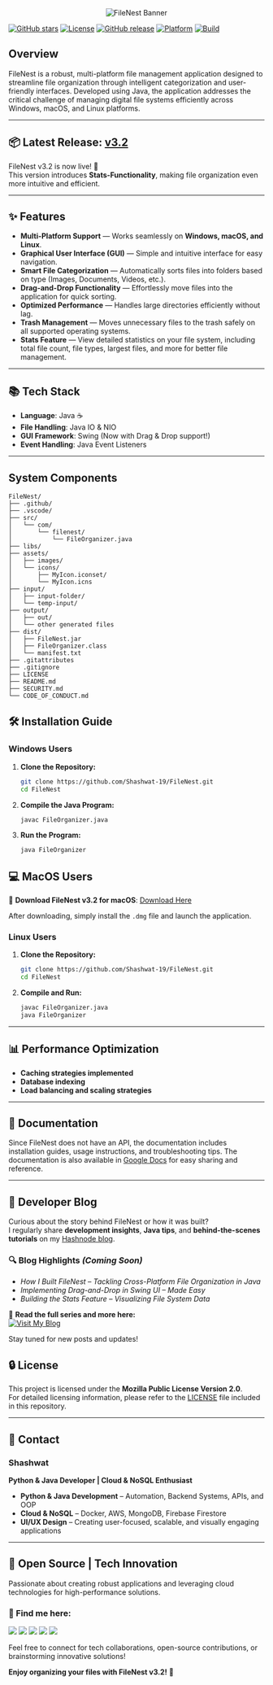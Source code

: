 <div align="center">
  <img src="https://readme-typing-svg.herokuapp.com?font=Fira+Code&size=32&duration=2800&pause=2000&color=667EEA&background=FFFFFF00&center=true&vCenter=true&width=600&lines=FileNest;Organize+%E2%80%A2+Manage+%E2%80%A2+Nest" alt="FileNest Banner" />
</div>


[![GitHub stars](https://img.shields.io/github/stars/Shashwat-19/FileNest?style=social)](https://github.com/Shashwat-19/FileNest/stargazers)
[![License](https://img.shields.io/github/license/Shashwat-19/FileNest)](./LICENSE)
[![GitHub release](https://img.shields.io/github/v/release/Shashwat-19/FileNest)](https://github.com/Shashwat-19/FileNest/releases)
[![Platform](https://img.shields.io/badge/platform-Windows%20|%20macOS%20|%20Linux-blue)](#)
[![Build](https://img.shields.io/badge/build-passing-brightgreen)](#)




## Overview
FileNest is a robust, multi-platform file management application designed to streamline file organization through intelligent categorization and user-friendly interfaces. Developed using Java, the application addresses the critical challenge of managing digital file systems efficiently across Windows, macOS, and Linux platforms.

---

## 📦 Latest Release: [v3.2](https://github.com/Shashwat-19/FileNest/releases/tag/v3.2)
FileNest v3.2 is now live! 🎉  
This version introduces **Stats-Functionality**, making file organization even more intuitive and efficient.

---

## ✨ **Features**  
- **Multi-Platform Support** — Works seamlessly on **Windows, macOS, and Linux**.  
- **Graphical User Interface (GUI)** — Simple and intuitive interface for easy navigation.  
- **Smart File Categorization** — Automatically sorts files into folders based on type (Images, Documents, Videos, etc.).  
- **Drag-and-Drop Functionality** — Effortlessly move files into the application for quick sorting.  
- **Optimized Performance** — Handles large directories efficiently without lag.  
- **Trash Management** — Moves unnecessary files to the trash safely on all supported operating systems.  
- **Stats Feature** — View detailed statistics on your file system, including total file count, file types, largest files, and more for better file management.


---

## 📚 Tech Stack
- **Language**: Java ☕️
- **File Handling**: Java IO & NIO
- **GUI Framework**: Swing (Now with Drag & Drop support!)
- **Event Handling**: Java Event Listeners

---

## System Components
```
FileNest/
├── .github/               
├── .vscode/                 
├── src/                      
│   └── com/
│       └── filenest/
│           └── FileOrganizer.java
├── libs/                     
├── assets/
│   ├── images/               
│   └── icons/                 
│       ├── MyIcon.iconset/
│       └── MyIcon.icns
├── input/                   
│   ├── input-folder/
│   └── temp-input/
├── output/                  
│   ├── out/
│   └── other generated files
├── dist/                   
│   ├── FileNest.jar
│   ├── FileOrganizer.class
│   └── manifest.txt
├── .gitattributes
├── .gitignore
├── LICENSE
├── README.md
├── SECURITY.md
└── CODE_OF_CONDUCT.md
```

## 🛠️ Installation Guide

### **Windows Users**
1. **Clone the Repository:**
   ```sh
   git clone https://github.com/Shashwat-19/FileNest.git
   cd FileNest
   ```
2. **Compile the Java Program:**
   ```sh
   javac FileOrganizer.java
   ```
3. **Run the Program:**
   ```sh
   java FileOrganizer
   ```

## 💻 MacOS Users
🔽 **Download FileNest v3.2 for macOS**: [Download Here](https://drive.google.com/file/d/1_SnN4VN4LGvKE_X2e0r-tIJZ-UyQ3Dcm/view?usp=drive_link)

After downloading, simply install the `.dmg` file and launch the application.

### **Linux Users**
1. **Clone the Repository:**
   ```sh
   git clone https://github.com/Shashwat-19/FileNest.git
   cd FileNest
   ```
2. **Compile and Run:**
   ```sh
   javac FileOrganizer.java
   java FileOrganizer
   ```

---



## 📊 Performance Optimization
- **Caching strategies implemented**
- **Database indexing**
- **Load balancing and scaling strategies**

---

## 📖 Documentation
Since FileNest does not have an API, the documentation includes installation guides, usage instructions, and troubleshooting tips. The documentation is also available in [Google Docs](https://docs.google.com/document/d/e/2PACX-1vRbfTTckjWkqay1_ddfWNF7Y0DK0qg-iy_ANYLU1S2_QObyYVq_y4rMJH4XnCYDnDHNZmZ4XfnKqIjr/pub) for easy sharing and reference.

---

## 📝 Developer Blog

Curious about the story behind FileNest or how it was built?  
I regularly share **development insights**, **Java tips**, and **behind-the-scenes tutorials** on my [Hashnode blog](https://hashnode.com/@Shashwat56).

### 🔍 Blog Highlights *(Coming Soon)*

- *How I Built FileNest – Tackling Cross-Platform File Organization in Java*  
- *Implementing Drag-and-Drop in Swing UI – Made Easy*  
- *Building the Stats Feature – Visualizing File System Data*  

📰 **Read the full series and more here:**  
[![Visit My Blog](https://img.shields.io/badge/Visit%20My%20Blog-2962FF?style=for-the-badge&logo=hashnode&logoColor=white)](https://shashwat-filenest.hashnode.dev/)

Stay tuned for new posts and updates!


## 🔒 License
This project is licensed under the **Mozilla Public License Version 2.0**.<br> For detailed licensing information, please refer to the [LICENSE](./LICENSE) file included in this repository.

---

## 📩 Contact  
### Shashwat  
**Python & Java Developer | Cloud & NoSQL Enthusiast**  

- **Python & Java Development** – Automation, Backend Systems, APIs, and OOP  
- **Cloud & NoSQL** – Docker, AWS, MongoDB, Firebase Firestore  
- **UI/UX Design** – Creating user-focused, scalable, and visually engaging applications  

---

## 🚀 Open Source | Tech Innovation  
Passionate about creating robust applications and leveraging cloud technologies for high-performance solutions.


### 📌 Find me here:  
[<img src="https://img.shields.io/badge/GitHub-181717?style=for-the-badge&logo=github&logoColor=white" />](https://github.com/Shashwat-19)  [<img src="https://img.shields.io/badge/LinkedIn-0A66C2?style=for-the-badge&logo=linkedin&logoColor=white" />](https://www.linkedin.com/in/shashwatk1956/)  [<img src="https://img.shields.io/badge/Email-D14836?style=for-the-badge&logo=gmail&logoColor=white" />](mailto:shashwat1956@gmail.com)  [<img src="https://img.shields.io/badge/Hashnode-2962FF?style=for-the-badge&logo=hashnode&logoColor=white" />](https://hashnode.com/@Shashwat56)
[<img src="https://img.shields.io/badge/HackerRank-15%2B-2EC866?style=for-the-badge&logo=HackerRank&logoColor=white" />](https://www.hackerrank.com/profile/shashwat1956)

Feel free to connect for tech collaborations, open-source contributions, or brainstorming innovative solutions!

**Enjoy organizing your files with FileNest v3.2!** 🎉
